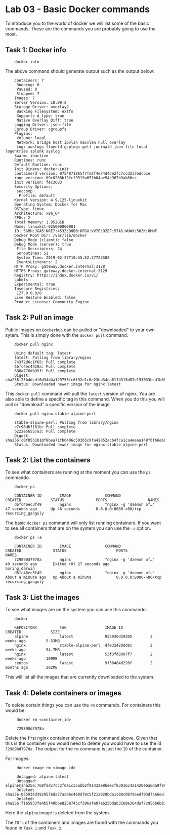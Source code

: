 # Lab 03 - Basic Docker commands

To introduce you to the world of docker we will list some of the basic commands.
These are the commands you are probably going to use the most.

## Task 1: Docker info


        docker info


The above command should generate output such as the output below:


        Containers: 7
         Running: 0
         Paused: 0
         Stopped: 7
        Images: 7
        Server Version: 18.09.2
        Storage Driver: overlay2
         Backing Filesystem: extfs
         Supports d_type: true
         Native Overlay Diff: true
        Logging Driver: json-file
        Cgroup Driver: cgroupfs
        Plugins:
         Volume: local
         Network: bridge host ipvlan macvlan null overlay
         Log: awslogs fluentd gcplogs gelf journald json-file local logentries splunk syslog
        Swarm: inactive
        Runtimes: runc
        Default Runtime: runc
        Init Binary: docker-init
        containerd version: 9754871865f7fe2f4e74d43e2fc7ccd237edcbce
        runc version: 09c8266bf2fcf9519a651b04ae54c967b9ab86ec
        init version: fec3683
        Security Options:
         seccomp
          Profile: default
        Kernel Version: 4.9.125-linuxkit
        Operating System: Docker for Mac
        OSType: linux
        Architecture: x86_64
        CPUs: 2
        Total Memory: 1.952GiB
        Name: linuxkit-025000000001
        ID: 5GMH:JGA5:NRE7:453Z:DOBB:KFGU:VV7E:O2EF:57AS:WUWX:5HZK:HMNF
        Docker Root Dir: /var/lib/docker
        Debug Mode (client): false
        Debug Mode (server): true
         File Descriptors: 24
         Goroutines: 51
         System Time: 2019-02-27T10:55:52.3772358Z
         EventsListeners: 2
        HTTP Proxy: gateway.docker.internal:3128
        HTTPS Proxy: gateway.docker.internal:3129
        Registry: https://index.docker.io/v1/
        Labels:
        Experimental: true
        Insecure Registries:
         127.0.0.0/8
        Live Restore Enabled: false
        Product License: Community Engine

## Task 2: Pull an image

Public images on `Dockerhub` can be pulled or "downloaded" to your own sytem.
This is simply done with the `docker pull` command.

        docker pull nginx

        Using default tag: latest
        latest: Pulling from library/nginx
        743f2d6c1f65: Pull complete
        6bfc4ec4420a: Pull complete
        688a776db95f: Pull complete
        Digest: sha256:23b4dcdf0d34d4a129755fc6f52e1c6e23bb34ea011b315d87e193033bcd1b68
        Status: Downloaded newer image for nginx:latest

This `docker pull` command will pull the `latest` version of nginx. You are also
able to define a specific tag in this command. When you do this you will pull or
"download" a specific version of the image.

        docker pull nginx:stable-alpine-perl

        stable-alpine-perl: Pulling from library/nginx
        e7c96db7181b: Pull complete
        b222e56557a3: Pull complete
        Digest: sha256:c0f8551b10f8bea71fb6406c50365c9fa42052acb4fca1ca4eeaa148f6fb6e68
        Status: Downloaded newer image for nginx:stable-alpine-perl


## Task 2: List the containers

To see what containers are running at the moment you can use the `ps` commando.

        docker ps

        CONTAINER ID        IMAGE               COMMAND                  CREATED             STATUS              PORTS                  NAMES
        d6fc46ec3f49        nginx               "nginx -g 'daemon of…"   47 seconds ago      Up 46 seconds       0.0.0.0:8080->80/tcp   recursing_ganguly

The basic `docker ps` command will only list running containers. If you want to
see all containers that are on the system you can use the `-a` option.

        docker ps -a

        CONTAINER ID        IMAGE               COMMAND                  CREATED              STATUS                      PORTS                  NAMES
        729890d7978a        nginx               "nginx -g 'daemon of…"   40 seconds ago       Exited (0) 27 seconds ago                          boring_darwin
        d6fc46ec3f49        nginx               "nginx -g 'daemon of…"   About a minute ago   Up About a minute           0.0.0.0:8080->80/tcp   recursing_ganguly

## Task 3: List the images

To see what images are on the system you can use this commando:

        docker

        REPOSITORY          TAG                 IMAGE ID            CREATED             SIZE
        alpine              latest              055936d39205        2 weeks ago         5.53MB
        nginx               stable-alpine-perl  dfe32420dd8c        2 weeks ago         54.7MB
        nginx               latest              53f3fd8007f7        2 weeks ago         109MB
        centos              latest              9f38484d220f        2 months ago        202MB

This will list all the images that are currently downloaded to the system.

## Task 4: Delete containers or images

To delete certain things you can use the `rm` commando. For containers this would
be:

         docker rm <container_id>

         729890d7978a

Delete the first nginx container shown in the command above. Given that this is the
container you would need to delete you would have to use the id `729890d7978a`.
The output for the `rm` command is just the `ID` of the container.

For images:

         docker image rm <image_id>

         Untagged: alpine:latest
         Untagged: alpine@sha256:769fddc7cc2f0a1c35abb2f91432e8beecf83916c421420e6a6da9f8975464b6
         Deleted: sha256:055936d3920576da37aa9bc460d70c5f212028bda1c08c0879aedf03d7a66ea1
         Deleted: sha256:f1b5933fe4b5f49bbe8258745cf396afe07e625bdab3168e364daf7c956b6b81

Here the `alpine` image is deleted from the system.

The `ID's` of the containers and images are found with the commands you found in
`Task 1` and `Task 2`.
